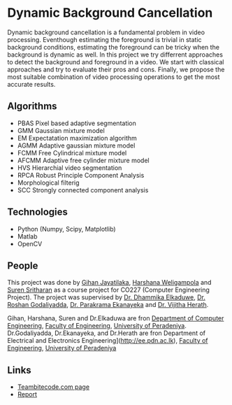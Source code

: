 # Dynamic Background Cancellation

Dynamic background cancellation is a fundamental problem in video processing. Eventhough estimating the foreground is trivial in static background conditions, estimating the foreground can be tricky when the background is dynamic as well.
In this project we try differrent approaches to detect the background and foreground in a video. We start with classical approaches and try to evaluate their pros and cons. Finally, we propose the most suitable combination of video processing operations to get the most accurate results.

## Algorithms
* PBAS Pixel based adaptive segmentation
* GMM Gaussian mixture model
* EM Expectatation maximization algorithm
* AGMM Adaptive gaussian mixture model
* FCMM Free Cylindrical mixture model
* AFCMM Adaptive free cylinder mixture model
* HVS Hierarchial video segmentation
* RPCA Robust Principle Component Analysis
* Morphological filterig
* SCC Strongly connected component analysis

## Technologies
* Python (Numpy, Scipy, Matplotlib)
* Matlab
* OpenCV

## People
This project was done by [Gihan Jayatilaka](https://gihan.me), [Harshana Weligampola](http://teambitecode.com/people/harshana) and [Suren Sritharan](http://teambitecode.com/people/suren) as a course project for CO227 (Computer Engineering Project). The project was supervised by [Dr. Dhammika Elkaduwe](http://www.ce.pdn.ac.lk/dhammika.html), [Dr. Roshan Godaliyadda](http://eng.pdn.ac.lk/deee/staff/academic/dr.gmri.godaliyadda/profile.php), [Dr. Parakrama Ekanayeka](http://eng.pdn.ac.lk/deee/staff/academic/dr.mpb.ekanayake/profile.php) and [Dr. Vijitha Herath](http://eng.pdn.ac.lk/deee/staff/academic/dr.vr.herath/profile.php).

Gihan, Harshana, Suren and Dr.Elkaduwa are fron [Department of Computer Engineering](http://ce.pdn.ac.lk), [Faculty of Engineering](http://eng.pdn.ac.lk), [University of Peradeniya](http://pdn.ac.lk). Dr.Godaliyadda, Dr.Ekanayeka, and Dr.Herath are fron Department of Electrical and Electronics Engineering](http://ee.pdn.ac.lk), [Faculty of Engineering](http://eng.pdn.ac.lk), [University of Peradeniya](http://pdn.ac.lk)

## Links
* [Teambitecode.com page](http://teambitecode.com/projects/foreground-estimation)
* [Report](https://github.com/gihanchanaka/CO227_DynamicBackgroundCancellation/blob/master/Final_Report.pdf)
